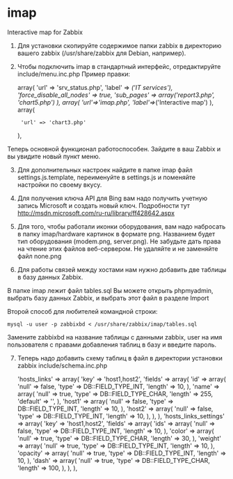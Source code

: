 # imap
Interactive map for Zabbix

1. Для установки скопируйте содержимое папки zabbix в директорию вашего zabbix (/usr/share/zabbix для Debian, например).

2. Чтобы подключить imap в стандартный интерфейс, отредактируйте include/menu.inc.php
Пример правки:

	array(
		'url' => 'srv_status.php',
		'label' => _('IT services'),
		'force_disable_all_nodes' => true,
		'sub_pages' => array('report3.php', 'chart5.php')
	),
	array(
		'url'=>'imap.php',
		'label'=>_('Interactive map')
	),
	array(

		'url' => 'chart3.php'
	),

Теперь основной функционал работоспособен. Зайдите в ваш Zabbix и вы увидите новый пункт меню.

3. Для дополнительных настроек найдите в папке imap файл settings.js.template, переименуйте в settings.js и поменяйте настройки по своему вкусу.

4. Для получения ключа API для Bing вам надо получить учетную запись Microsoft и создать новый ключ. Подробности тут http://msdn.microsoft.com/ru-ru/library/ff428642.aspx

5. Для того, чтобы работали иконки оборудования, вам надо набросать в папку imap/hardware картинок в формате png. Названием будет тип оборудования (modem.png, server.png). Не забудьте дать права на чтение этих файлов веб-сервером. Не удаляйте и не заменяйте файл none.png

6. Для работы связей между хостами нам нужно добавить две таблицы в базу данных Zabbix.

В папке imap лежит файл tables.sql Вы можете открыть phpmyadmin, выбрать базу данных Zabbix, и выбрать этот файл в разделе Import

Второй способ для любителей командной строки:

`mysql -u user -p zabbixbd < /usr/share/zabbix/imap/tables.sql`

Замените zabbixbd на название таблицы с данными zabbix, user на имя пользователя с правами добавления таблиц в базу и введите пароль.

7. Теперь надо добавить схему таблиц в файл в директории установки zabbix include/schema.inc.php

	'hosts_links' => array(
		'key' => 'host1,host2',
		'fields' => array(
			'id' => array(
				'null' => false,
				'type' => DB::FIELD_TYPE_INT,
				'length' => 10,
			),
			'name' => array(
				'null' => true,
				'type' => DB::FIELD_TYPE_CHAR,
				'length' => 255,
				'default' => '',
			),
			'host1' => array(
				'null' => false,
				'type' => DB::FIELD_TYPE_INT,
				'length' => 10,
			),
			'host2' => array(
				'null' => false,
				'type' => DB::FIELD_TYPE_INT,
				'length' => 10,
			),
		),
	),
	'hosts_links_settings' => array(
		'key' => 'host1,host2',
		'fields' => array(
			'ids' => array(
				'null' => false,
				'type' => DB::FIELD_TYPE_INT,
				'length' => 10,
			),
			'color' => array(
				'null' => true,
				'type' => DB::FIELD_TYPE_CHAR,
				'length' => 30,
			),
			'weight' => array(
				'null' => true,
				'type' => DB::FIELD_TYPE_INT,
				'length' => 10,
			),
			'opacity' => array(
				'null' => true,
				'type' => DB::FIELD_TYPE_INT,
				'length' => 10,
			),
			'dash' => array(
				'null' => true,
				'type' => DB::FIELD_TYPE_CHAR,
				'length' => 100,
			),
		),
	),
